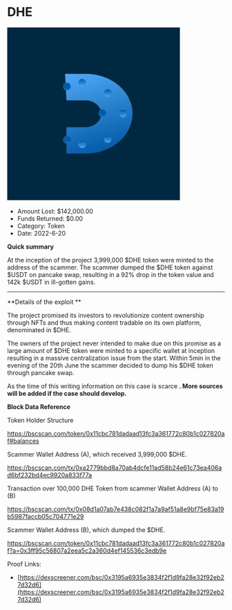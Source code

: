 # DHE
![DHE](/rektimages/DHE.png)
- Amount Lost: $142,000.00
- Funds Returned: $0.00
- Category: Token
- Date: 2022-6-20

**Quick summary**

At the inception of the project 3,999,000 $DHE token were minted to the address of the scammer. The scammer dumped the $DHE token against $USDT on pancake swap, resulting in a 92% drop in the token value and 142k $USDT in ill-gotten gains.

 ** **

 

 **Details of the exploit  **

The project promised its investors to revolutionize content ownership through NFTs and thus making content tradable on its own platform, denominated in $DHE.

 The owners of the project never intended to make due on this promise as a large amount of $DHE token were minted to a specific wallet at inception resulting in a massive centralization issue from the start. Within 5min in the evening of the 20th June the scammer decided to dump his $DHE token through pancake swap. 

  


As the time of this writing information on this case is scarce **. More sources will be added if the case should develop.**

 

 

 **Block Data Reference**

Token Holder Structure

<https://bscscan.com/token/0x11cbc781dadaad13fc3a361772c80b1c027820af#balances>

Scammer Wallet Address (A), which received 3,999,000 $DHE.

<https://bscscan.com/tx/0xa2779bbd8a70ab4dcfe11ad58b24e61c73ea406ad6bf232bd4ec9920a833f77a>

Transaction over 100,000 DHE Token from scammer Wallet Address (A) to (B)

https://bscscan.com/tx/0x08d1a07ab7e438c082f1a7a9af51a8e9bf75e83a19b5987faccb05c704771e29

Scammer Wallet Address (B), which dumped the $DHE.

<https://bscscan.com/token/0x11cbc781dadaad13fc3a361772c80b1c027820af?a=0x3ff95c56807a2eea5c2a360d4ef145536c3edb9e>

  


 

  



Proof Links:
- [https://dexscreener.com/bsc/0x3195a6935e3834f2f1d9fa28e32f92eb27d32d6](https://dexscreener.com/bsc/0x3195a6935e3834f2f1d9fa28e32f92eb27d32d6)


